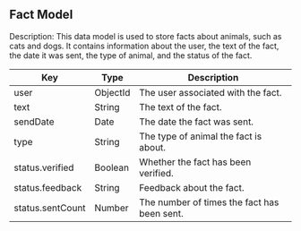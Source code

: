 
## Fact Model

Description: This data model is used to store facts about animals, such as cats and dogs. It contains information about the user, the text of the fact, the date it was sent, the type of animal, and the status of the fact.

| Key               | Type          | Description |
| ----------------- | ------------- | ----------- |
| user              | ObjectId      | The user associated with the fact. |
| text              | String        | The text of the fact. |
| sendDate          | Date          | The date the fact was sent. |
| type              | String        | The type of animal the fact is about. |
| status.verified   | Boolean       | Whether the fact has been verified. |
| status.feedback   | String        | Feedback about the fact. |
| status.sentCount  | Number        | The number of times the fact has been sent. |